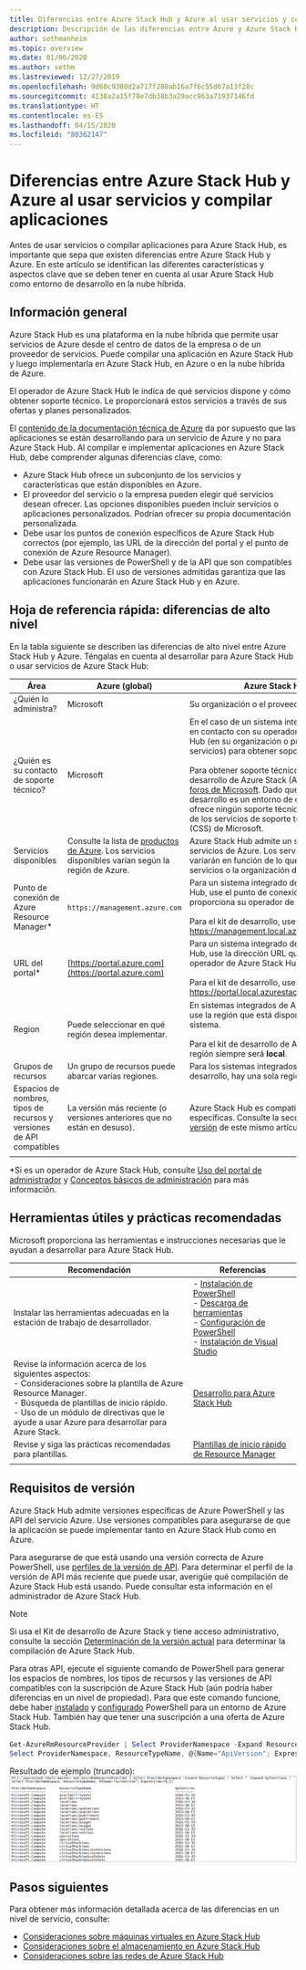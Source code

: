 ```yaml
---
title: Diferencias entre Azure Stack Hub y Azure al usar servicios y compilar aplicaciones
description: Descripción de las diferencias entre Azure y Azure Stack Hub al usar servicios y compilar aplicaciones.
author: sethmanheim
ms.topic: overview
ms.date: 01/06/2020
ms.author: sethm
ms.lastreviewed: 12/27/2019
ms.openlocfilehash: 9d60c9300d2a717f280ab16a7f6c55d67a13f28c
ms.sourcegitcommit: 4138a2a15f78e7db38b3a29acc963a71937146fd
ms.translationtype: HT
ms.contentlocale: es-ES
ms.lasthandoff: 04/15/2020
ms.locfileid: "80362147"
---
```

# <a name="differences-between-azure-stack-hub-and-azure-when-using-services-and-building-apps"></a>Diferencias entre Azure Stack Hub y Azure al usar servicios y compilar aplicaciones

Antes de usar servicios o compilar aplicaciones para Azure Stack Hub, es importante que sepa que existen diferencias entre Azure Stack Hub y Azure. En este artículo se identifican las diferentes características y aspectos clave que se deben tener en cuenta al usar Azure Stack Hub como entorno de desarrollo en la nube híbrida.

## <a name="overview"></a>Información general

Azure Stack Hub es una plataforma en la nube híbrida que permite usar servicios de Azure desde el centro de datos de la empresa o de un proveedor de servicios. Puede compilar una aplicación en Azure Stack Hub y luego implementarla en Azure Stack Hub, en Azure o en la nube híbrida de Azure.

El operador de Azure Stack Hub le indica de qué servicios dispone y cómo obtener soporte técnico. Le proporcionará estos servicios a través de sus ofertas y planes personalizados.

El [contenido de la documentación técnica de Azure](/azure) da por supuesto que las aplicaciones se están desarrollando para un servicio de Azure y no para Azure Stack Hub. Al compilar e implementar aplicaciones en Azure Stack Hub, debe comprender algunas diferencias clave, como:

* Azure Stack Hub ofrece un subconjunto de los servicios y características que están disponibles en Azure.
* El proveedor del servicio o la empresa pueden elegir qué servicios desean ofrecer. Las opciones disponibles pueden incluir servicios o aplicaciones personalizados. Podrían ofrecer su propia documentación personalizada.
* Debe usar los puntos de conexión específicos de Azure Stack Hub correctos (por ejemplo, las URL de la dirección del portal y el punto de conexión de Azure Resource Manager).
* Debe usar las versiones de PowerShell y de la API que son compatibles con Azure Stack Hub. El uso de versiones admitidas garantiza que las aplicaciones funcionarán en Azure Stack Hub y en Azure.

## <a name="cheat-sheet-high-level-differences"></a>Hoja de referencia rápida: diferencias de alto nivel

En la tabla siguiente se describen las diferencias de alto nivel entre Azure Stack Hub y Azure. Téngalas en cuenta al desarrollar para Azure Stack Hub o usar servicios de Azure Stack Hub:

| Área | Azure (global) | Azure Stack Hub |
| -------- | ------------- | ----------|
| ¿Quién lo administra? | Microsoft | Su organización o el proveedor de servicios.|
| ¿Quién es su contacto de soporte técnico? | Microsoft | En el caso de un sistema integrado, póngase en contacto con su operador de Azure Stack Hub (en su organización o proveedor de servicios) para obtener soporte técnico.<br><br>Para obtener soporte técnico para el Kit de desarrollo de Azure Stack (ASDK), visite los [foros de Microsoft](https://social.msdn.microsoft.com/Forums/en-US/home?forum=AzureStack). Dado que el kit de desarrollo es un entorno de evaluación, no se ofrece ningún soporte técnico oficial a través de los servicios de soporte técnico al cliente (CSS) de Microsoft.
| Servicios disponibles | Consulte la lista de [productos de Azure](https://azure.microsoft.com/services/?b=17.04b). Los servicios disponibles varían según la región de Azure. | Azure Stack Hub admite un subconjunto de servicios de Azure. Los servicios reales variarán en función de lo que el proveedor de servicios o la organización decidan ofrecer.
| Punto de conexión de Azure Resource Manager* | `https://management.azure.com` | Para un sistema integrado de Azure Stack Hub, use el punto de conexión que proporciona su operador de Azure Stack Hub.<br><br>Para el kit de desarrollo, use: https://management.local.azurestack.external.
| URL del portal* | [https://portal.azure.com](https://portal.azure.com) | Para un sistema integrado de Azure Stack Hub, use la dirección URL que proporciona su operador de Azure Stack Hub.<br><br>Para el kit de desarrollo, use: https://portal.local.azurestack.external.
| Region | Puede seleccionar en qué región desea implementar. | En sistemas integrados de Azure Stack Hub, use la región que está disponible en el sistema.<br><br>Para el kit de desarrollo de Azure Stack, la región siempre será **local**.
| Grupos de recursos | Un grupo de recursos puede abarcar varias regiones. | Para los sistemas integrados y el kit de desarrollo, hay una sola región.
|Espacios de nombres, tipos de recursos y versiones de API compatibles | La versión más reciente (o versiones anteriores que no están en desuso). | Azure Stack Hub es compatible con versiones específicas. Consulte la sección [Requisitos de versión](#version-requirements) de este mismo artículo.
| | |

*Si es un operador de Azure Stack Hub, consulte [Uso del portal de administrador](../operator/azure-stack-manage-portals.md) y [Conceptos básicos de administración](../operator/azure-stack-manage-basics.md) para más información.

## <a name="helpful-tools-and-best-practices"></a>Herramientas útiles y prácticas recomendadas

Microsoft proporciona las herramientas e instrucciones necesarias que le ayudan a desarrollar para Azure Stack Hub.

| Recomendación | Referencias |
| -------- | ------------- |
| Instalar las herramientas adecuadas en la estación de trabajo de desarrollador. | - [Instalación de PowerShell](../operator/azure-stack-powershell-install.md)<br>- [Descarga de herramientas](../operator/azure-stack-powershell-download.md)<br>- [Configuración de PowerShell](azure-stack-powershell-configure-user.md)<br>- [Instalación de Visual Studio](azure-stack-install-visual-studio.md)
| Revise la información acerca de los siguientes aspectos:<br>- Consideraciones sobre la plantilla de Azure Resource Manager.<br>- Búsqueda de plantillas de inicio rápido.<br>- Uso de un módulo de directivas que le ayude a usar Azure para desarrollar para Azure Stack. | [Desarrollo para Azure Stack Hub](azure-stack-developer.md) |
| Revise y siga las prácticas recomendadas para plantillas. | [Plantillas de inicio rápido de Resource Manager](https://aka.ms/aa6yz42)
| | |

## <a name="version-requirements"></a>Requisitos de versión

Azure Stack Hub admite versiones específicas de Azure PowerShell y las API del servicio Azure. Use versiones compatibles para asegurarse de que la aplicación se puede implementar tanto en Azure Stack Hub como en Azure.

Para asegurarse de que está usando una versión correcta de Azure PowerShell, use [perfiles de la versión de API](azure-stack-version-profiles.md). Para determinar el perfil de la versión de API más reciente que puede usar, averigüe qué compilación de Azure Stack Hub está usando. Puede consultar esta información en el administrador de Azure Stack Hub.

> [!NOTE]
> Si usa el Kit de desarrollo de Azure Stack y tiene acceso administrativo, consulte la sección [Determinación de la versión actual](../operator/azure-stack-updates.md) para determinar la compilación de Azure Stack Hub.

Para otras API, ejecute el siguiente comando de PowerShell para generar los espacios de nombres, los tipos de recursos y las versiones de API compatibles con la suscripción de Azure Stack Hub (aún podría haber diferencias en un nivel de propiedad). Para que este comando funcione, debe haber [instalado](../operator/azure-stack-powershell-install.md) y [configurado](azure-stack-powershell-configure-user.md) PowerShell para un entorno de Azure Stack Hub. También hay que tener una suscripción a una oferta de Azure Stack Hub.

```powershell
Get-AzureRmResourceProvider | Select ProviderNamespace -Expand ResourceTypes | Select * -Expand ApiVersions | `
Select ProviderNamespace, ResourceTypeName, @{Name="ApiVersion"; Expression={$_}} 
```

Resultado de ejemplo (truncado): ![resultado de ejemplo del comando Get-AzureRmResourceProvider](media/azure-stack-considerations/image1.png)

## <a name="next-steps"></a>Pasos siguientes

Para obtener más información detallada acerca de las diferencias en un nivel de servicio, consulte:

* [Consideraciones sobre máquinas virtuales en Azure Stack Hub](azure-stack-vm-considerations.md)
* [Consideraciones sobre el almacenamiento en Azure Stack Hub](azure-stack-acs-differences.md)
* [Consideraciones sobre las redes de Azure Stack Hub](azure-stack-network-differences.md)

